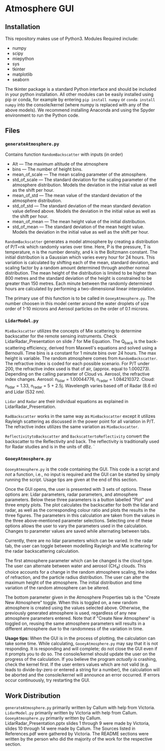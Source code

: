 # Atmosphere GUI

## Installation
This repository makes use of Python3. Modules Required include:
- numpy
- scipy
- miepython
- sys
- tkinter
- matplotlib
- seaborn

The tkinter package is a standard Python interface and should be included in your python installation. All other modules can be easily installed using pip or conda, for example by entering `pip install numpy` or `conda install numpy` into the console/kernel (where numpy is replaced with any of the above models). We recommend installing Anaconda and using the Spyder environment to run the Python code.

## Files
### `generateAtmosphere.py`
Contains function `RandomBackscatter` with inputs (in order)
- Alt — The maximum altitude of the atmosphere
- bins — The number of height bins.
- mean\_of\_scale — The mean scaling parameter of the atmosphere.
- std\_of\_scale — The standard deviation for the scaling parameter of the atmosphere distribution. Models the deviation in the initial value as well as the shift per hour.
- mean\_of\_std — The mean value of the standard deviation of the atmosphere distribution.
- std\_of\_std — The standard deviation of the mean standard deviation value defined above. Models the deviation in the initial value as well as the shift per hour.
- mean\_of\_mean — The mean height value of the initial distribution.
- std\_of\_mean — The standard deviation of the mean height value. Models the deviation in the initial value as well as the shift per hour.

`RandomBackscatter` generates a model atmosphere by creating a distribution of P/T=nk which randomly varies over time. Here, P is the pressure, T is temperature, n is the number density, and k is the Boltzmann constant. The initial distribution is a Gaussian which varies every hour for 24 hours. This variation is calculated by shifting each of the mean, standard deviation, and scaling factor by a random amount determined through another normal distribution. The mean height of the distribution is limited to be higher than 800 metres and the standard deviation of the height is constrained to be greater than 150 metres. Each minute between the randomly determined hours are calculated by performing a two-dimensional linear interpolation.

The primary use of this function is to be called in `GooeyAtmosphere.py`. The number choosen in this model center around the water droplets of size order of 1-10 microns and Aerosol particles on the order of 0.1 microns.

### `LidarModel.py`
`MieBackscatter` utilizes the concepts of Mie scattering to determine backscatter for the remote sensing instruments. Check LidarRadar\_Presentation on slide 7 for Mie Equation. The Q<sub>back</sub> is the back-scattering efficiency, derived from Maxwell's equations and solved using a Bernoulli. Time bins is a constant for 1 minute bins over 24 hours. The max height is variable. The random atmosphere comes from `RandomBackscatter`. The refractive index is coded for each possible scenario. For P/T under 200, the refractive index used is that of air, (approx. equal to 1.000273). Depending on the calling parameter of Cloud vs. Aerosol, the refractive index changes. Aerosol: n<sub>lidar</sub> = 1.00044776, n<sub>radar</sub> = 1.084210372.
Cloud: n<sub>lidar</sub> = 1.33, n<sub>radar</sub> = 5 + 2.5j. Wavelength varies based off of Radar (8.6 m) and Lidar (532 nm). 

`Lidar` and `Radar` are their individual equations as explained in LidarRadar\_Presentation. 

`RadBackscatter` works in the same way as `MieBackscatter` except it utilizes Rayleigh scattering as discussed in the power point for all variation in P/T. The refractive index utilizes the same variation as `MieBackscatter`. 

`ReflectivitytoBackscatter` and `BackscattertoReflectivity` convert the backscatter to the Reflectivity and back. The reflectivity is traditionally used for Radar studies and is in the units of dBz.
`





### `GooeyAtmosphere.py`
`GooeyAtmosphere.py` is the code containing the GUI. This code is a script and *not* a function, i.e., no input is required and the GUI can be started by simply running the script. Usage tips are given at the end of this section.

Once the GUI opens, the user is presented with 3 sets of options. These options are: Lidar parameters, radar parameters, and atmosphere parameters. Below these three parameters is a button labelled "Plot" and three empty plots. The plot calculates the backscatter for both the lidar and radar, as well as the corresponding colour ratio and plots the results in the three figures. The parameters in this calculation are taken from the values in the three above-mentioned parameter selections. Selecting one of these options allows the user to vary the parameters used in the calculation. Changes to parameter values are saved while alternating between tabs.

Currently, there are no lidar parameters which can be varied. In the radar tab, the user can toggle between modelling Rayleigh and Mie scattering for the radar backscattering calculation.

The first atmosphere parameter which can be changed is the cloud type. The user can alternate between water  and aerosol (CH<sub>4</sub>) clouds. This choice accounts for a change in the random atmosphere scaling, the index of refraction, and the particle radius distribution. The user can alter the maximum height of the atmosphere. The initial distribution and time variation of the random atmosphere can be altered.

The bottom parameter given in the Atmosphere Properties tab is the "Create New Atmosphere" toggle. When this is toggled on, a new random atmosphere is created using the values selected above. Otherwise, the previously generated atmosphere is used, regardless of any new atmosphere parameters entered. Note that if "Create New Atmosphere" is toggled on, reusing the same atmosphere parameters will results in a different atmosphere due to the randomness of the variation in time.

**Usage tips:** When the GUI is in the process of plotting, the calculation can take some time. While calculating, `GooeyAtmosphere.py` may say that it is not responding. It is responding and will complete; do not close the GUI even if it prompts you to do so. The console/kernel should update the user on the progress of the calculation. If you believe the program *actually is* crashing, check the kernel first. If the user enters values which are not valid (e.g. leads to divide-by-zero or entered a string for a number), the calculation will be aborted and the console/kernel will announce an error occurred. If errors occur continuously, try restarting the GUI.

## Work Distribution
`generateAtmosphere.py` primarily written by Callum with help from Victoria.  
`LidarModel.py` primarily written by Victoria with help from Callum.  
`GooeyAtmosphere.py` primarily written by Callum.  
LidarRadar\_Presentation.pptx slides 1 through 9 were made by Victoria, slides 10 through 14 were made by Callum. 
The Sources listed in References.pdf were gathered by Victoria. 
The README sections were written by the person who did the majority of the work for the respective section.
